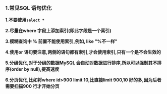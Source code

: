 ### 1.常见SQL 语句优化

**1.不要使用`select *`**

**2.尽量在where 字段上添加索引(即此字段是一个索引)**

**3.模糊查询中 % 前置不能使用索引,例如, like "%不一样"**

**4.使用or 语句要注意,两侧的语句都有索引,才会使用索引,只有一个是不会生效的**

**5.分组优化,对于分组的数据MySQL 会自动对数据进行排序,所以可以强制其不排序(order by null),提高速度**

**6.分页优化,比如将where id>900 limit 10,比直接limit 900,10 好的多,因为后者需要扫描900 行才开始分页**
